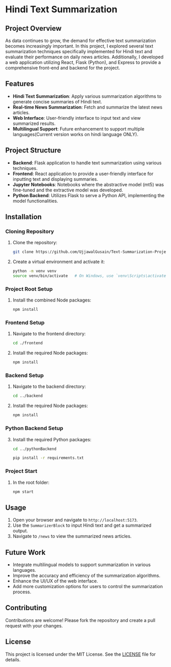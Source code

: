 # Hindi Text Summarization

## Project Overview

As data continues to grow, the demand for effective text summarization becomes increasingly important. In this project, I explored several text summarization techniques specifically implemented for Hindi text and evaluate their performance on daily news articles.
Additionally, I developed a web application utilizing React, Flask (Python), and Express to provide a comprehensive front-end and backend for the project.



## Features

- **Hindi Text Summarization**: Apply various summarization algorithms to generate concise summaries of Hindi text.
- **Real-time News Summarization**: Fetch and summarize the latest news articles.
- **Web Interface**: User-friendly interface to input text and view summarized results.
- **Multilingual Support**: Future enhancement to support multiple languages(Current version works on hindi language ONLY).

## Project Structure

- **Backend**: Flask application to handle text summarization using various techniques.
- **Frontend**: React application to provide a user-friendly interface for inputting text and displaying summaries.
- **Jupyter Notebooks**: Notebooks where the abstractive model (mt5) was fine-tuned and the extractive model was developed.
- **Python Backend**: Utilizes Flask to serve a Python API, implementing the model functionalities.

## Installation

### Cloning Repository

1. Clone the repository:
    ```bash
    git clone https://github.com/UjjawalGusain/Text-Summarization-Project.git
    ```

2. Create a virtual environment and activate it:
    ```bash
    python -m venv venv
    source venv/bin/activate   # On Windows, use `venv\Scripts\activate`
    ```
### Project Root Setup

1. Install the combined Node packages:
    ```bash
    npm install
    ```

### Frontend Setup

1. Navigate to the frontend directory:
    ```bash
    cd ./frontend
    ```

2. Install the required Node packages:
    ```bash
    npm install
    ```

### Backend Setup
    
1. Navigate to the backend directory:
    ```bash
    cd ../backend
    ```

2. Install the required Node packages:
    ```bash
    npm install
    ```
    
### Python Backend Setup
    
3. Install the required Python packages:

    ```bash
    cd ../pythonBackend
    ```
   
    ```bash
    pip install -r requirements.txt
    ```

### Project Start
1. In the root folder:
   
    ```bash
    npm start
    ```

## Usage

1. Open your browser and navigate to `http://localhost:5173`.
2. Use the `SummarizerBlock` to input Hindi text and get a summarized output.
3. Navigate to `/news` to view the summarized news articles.

## Future Work

- Integrate multilingual models to support summarization in various languages.
- Improve the accuracy and efficiency of the summarization algorithms.
- Enhance the UI/UX of the web interface.
- Add more customization options for users to control the summarization process.

## Contributing

Contributions are welcome! Please fork the repository and create a pull request with your changes.

## License

This project is licensed under the MIT License. See the [LICENSE](https://github.com/UjjawalGusain/Text-Summarization-Project/blob/main/LICENSE) file for details.
